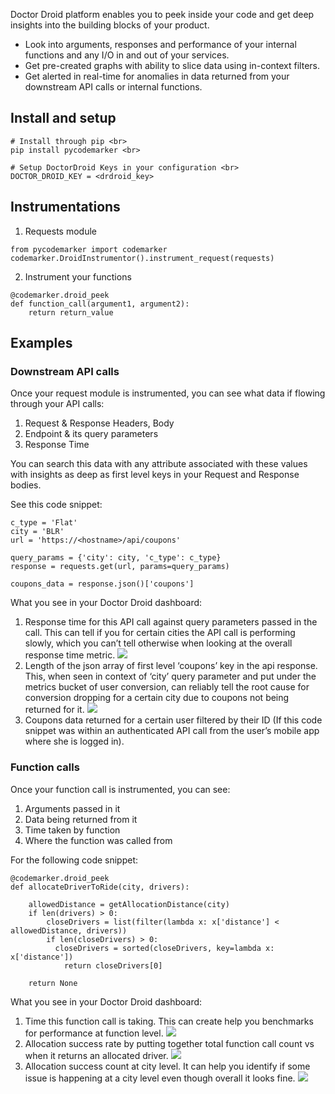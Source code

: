 Doctor Droid platform enables you to peek inside your code and get deep insights into the building blocks of your product.

* Look into arguments, responses and performance of your internal functions and any I/O in and out of your services.  <br>
* Get pre-created graphs with ability to slice data using in-context filters.  <br>
* Get alerted in real-time for anomalies in data returned from your downstream API calls or internal functions.  <br>

## Install and setup
```
# Install through pip <br>
pip install pycodemarker <br>

# Setup DoctorDroid Keys in your configuration <br>
DOCTOR_DROID_KEY = <drdroid_key>
```

## Instrumentations
1. Requests module
```
from pycodemarker import codemarker
codemarker.DroidInstrumentor().instrument_request(requests)
```

2. Instrument your functions
```
@codemarker.droid_peek
def function_call(argument1, argument2):
    return return_value
```

## Examples
### Downstream API calls
Once your request module is instrumented, you can see what data if flowing through your API calls:

1. Request & Response Headers, Body
2. Endpoint & its query parameters
3. Response Time

You can search this data with any attribute associated with these values with insights as deep as first level keys in your Request and Response bodies.

See this code snippet:
```
c_type = 'Flat'
city = 'BLR'
url = 'https://<hostname>/api/coupons'

query_params = {'city': city, 'c_type': c_type}
response = requests.get(url, params=query_params)
	
coupons_data = response.json()['coupons']
```

What you see in your Doctor Droid dashboard:
1. Response time for this API call against query parameters passed in the call. This can tell if you for certain cities the API call is performing slowly, which you can’t tell otherwise when looking at the overall response time metric. 
![](https://drdroid-public-content.s3.us-west-2.amazonaws.com/charts/Screenshot+2022-11-14+at+8.31.43+PM.png) <br>
2. Length of the json array of first level ‘coupons’ key in the api response. This, when seen in context of ‘city’ query parameter and put under the metrics bucket of user conversion, can reliably tell the root cause for conversion dropping for a certain city due to coupons not being returned for it. 
![](https://drdroid-public-content.s3.us-west-2.amazonaws.com/charts/Screenshot+2022-11-14+at+8.31.36+PM.png) <br>
3. Coupons data returned for a certain user filtered by their ID (If this code snippet was within an authenticated API call from the user’s mobile app where she is logged in).

### Function calls
Once your function call is instrumented, you can see:

1. Arguments passed in it
2. Data being returned from it
3. Time taken by function
4. Where the function was called from

For the following code snippet:
```
@codemarker.droid_peek
def allocateDriverToRide(city, drivers):

	allowedDistance = getAllocationDistance(city)
	if len(drivers) > 0:
		closeDrivers = list(filter(lambda x: x['distance'] < allowedDistance, drivers))
		if len(closeDrivers) > 0:
		  closeDrivers = sorted(closeDrivers, key=lambda x: x['distance'])
			return closeDrivers[0]

	return None
```

What you see in your Doctor Droid dashboard:

1. Time this function call is taking. This can create help you benchmarks for performance at function level.
![](https://drdroid-public-content.s3.us-west-2.amazonaws.com/charts/Screenshot+2022-11-14+at+11.35.00+PM.png) <br>
2. Allocation success rate by putting together total function call count vs when it returns an allocated driver.
![](https://drdroid-public-content.s3.us-west-2.amazonaws.com/charts/Screenshot+2022-11-14+at+11.21.27+PM.png) <br>
3. Allocation success count at city level. It can help you identify if some issue is happening at a city level even though overall it looks fine. 
![](https://drdroid-public-content.s3.us-west-2.amazonaws.com/charts/Screenshot+2022-11-14+at+11.20.07+PM.png) <br>
